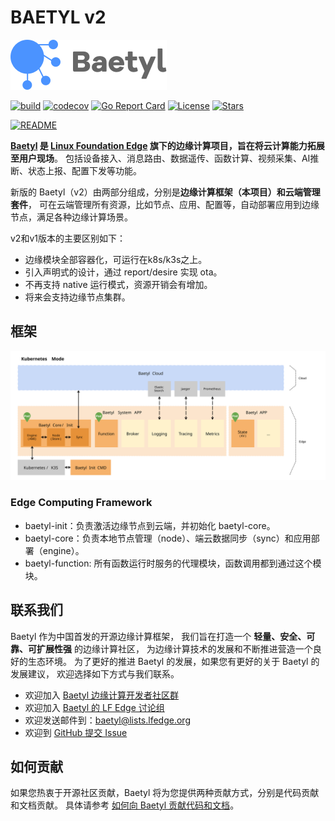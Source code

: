 # BAETYL v2

[![Baetyl-logo](./docs/logo_with_name.png)](https://baetyl.io)

[![build](https://github.com/baetyl/baetyl/workflows/build/badge.svg)](https://github.com/baetyl/baetyl/actions?query=workflow%3Abuild)
[![codecov](https://codecov.io/gh/baetyl/baetyl/branch/master/graph/badge.svg)](https://codecov.io/gh/baetyl/baetyl)
[![Go Report Card](https://goreportcard.com/badge/github.com/baetyl/baetyl)](https://goreportcard.com/report/github.com/baetyl/baetyl) 
[![License](https://img.shields.io/github/license/baetyl/baetyl?color=blue)](LICENSE) 
[![Stars](https://img.shields.io/github/stars/baetyl/baetyl?style=social)](Stars)

[![README](https://img.shields.io/badge/README-English-brightgreen)](./README.md)

**[Baetyl](https://baetyl.io) 是 [Linux Foundation Edge](https://www.lfedge.org) 
旗下的边缘计算项目，旨在将云计算能力拓展至用户现场**。
包括设备接入、消息路由、数据遥传、函数计算、视频采集、AI推断、状态上报、配置下发等功能。

新版的 Baetyl（v2）由两部分组成，分别是**边缘计算框架（本项目）**和**云端管理套件**，
可在云端管理所有资源，比如节点、应用、配置等，自动部署应用到边缘节点，满足各种边缘计算场景。

v2和v1版本的主要区别如下：
* 边缘模块全部容器化，可运行在k8s/k3s之上。
* 引入声明式的设计，通过 report/desire 实现 ota。
* 不再支持 native 运行模式，资源开销会有增加。
* 将来会支持边缘节点集群。

## 框架

![Architecture](./docs/arch_v2.svg)

### Edge Computing Framework
* baetyl-init：负责激活边缘节点到云端，并初始化 baetyl-core。
* baetyl-core：负责本地节点管理（node）、端云数据同步（sync）和应用部署（engine）。
* baetyl-function: 所有函数运行时服务的代理模块，函数调用都到通过这个模块。

## 联系我们

Baetyl 作为中国首发的开源边缘计算框架，
我们旨在打造一个 **轻量、安全、可靠、可扩展性强** 的边缘计算社区，
为边缘计算技术的发展和不断推进营造一个良好的生态环境。
为了更好的推进 Baetyl 的发展，如果您有更好的关于 Baetyl 的发展建议，
欢迎选择如下方式与我们联系。

- 欢迎加入 [Baetyl 边缘计算开发者社区群](https://baetyl.bj.bcebos.com/Wechat/Wechat-Baetyl.png)
- 欢迎加入 [Baetyl 的 LF Edge 讨论组](https://lists.lfedge.org/g/baetyl/topics)
- 欢迎发送邮件到：<baetyl@lists.lfedge.org>
- 欢迎到 [GitHub 提交 Issue](https://github.com/baetyl/baetyl/issues)

## 如何贡献

如果您热衷于开源社区贡献，Baetyl 将为您提供两种贡献方式，分别是代码贡献和文档贡献。
具体请参考 [如何向 Baetyl 贡献代码和文档](./docs/contributing_cn.md)。

